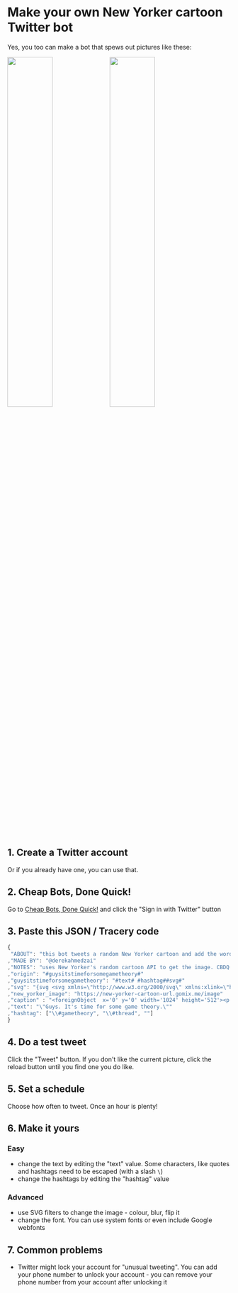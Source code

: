 # Make your own New Yorker cartoon Twitter bot

Yes, you too can make a bot that spews out pictures like these:

<a href="https://twitter.com/time4gametheory/status/827690849245003776"><img src="https://pbs.twimg.com/media/C3yMcGQWAAIqH7i.jpg" width="45%" /></a>
<a href="https://twitter.com/time4gametheory/status/828868628988755970"><img src="https://pbs.twimg.com/media/C4C7n8kWAAA5dJJ.jpg" width="45%" /></a>

## 1. Create a Twitter account

Or if you already have one, you can use that.

## 2. Cheap Bots, Done Quick!

Go to [Cheap Bots, Done Quick!](http://cheapbotsdonequick.com/) and click the "Sign in with Twitter" button

## 3. Paste this JSON / Tracery code
```javascript
{
 "ABOUT": "this bot tweets a random New Yorker cartoon and add the words 'Guys. It's time for some game theory' at the bottom."
,"MADE BY": "@derekahmedzai"
,"NOTES": "uses New Yorker's random cartoon API to get the image. CBDQ can't use that directly as it is JSON, so created a @Gomixme app to expose the image to CBDQ. The source for that is at https://gomix.com/#!/project/new-yorker-cartoon-url"
,"origin": "#guysitstimeforsomegametheory#"
,"guysitstimeforsomegametheory": "#text# #hashtag##svg#"
,"svg": "{svg <svg xmlns=\"http://www.w3.org/2000/svg\" xmlns:xlink=\"http://www.w3.org/1999/xlink\" version=\"1.1\" width=\"1024\" height=\"512\" style=\"position: relative; background: white;\"><image x=\"0\" y=\"0\" width=\"1024\" height=\"482\" xlink:href=\"#new_yorker_image#\" id=\"img\" />#caption#</svg>}"
,"new_yorker_image": "https://new-yorker-cartoon-url.gomix.me/image"
,"caption" : "<foreignObject  x='0' y='0' width='1024' height='512'><p xmlns=\"http://www.w3.org/1999/xhtml\"><p style='position: absolute; left: 0px; bottom: 10px; width: 1024px; line-height: 1; margin: 0; padding: 0; text-align: center; font-size:20px; font-weight: normal; color:rgba(0, 0, 0, 0.9); font-family:\"Georgia\"; font-style: italic;'>#text#</p></p></foreignObject>"
,"text": "\"Guys. It's time for some game theory.\""
,"hashtag": ["\\#gametheory", "\\#thread", ""]
}
```

## 4. Do a test tweet

Click the "Tweet" button. If you don't like the current picture, click the reload button until you find one you do like.

## 5. Set a schedule

Choose how often to tweet. Once an hour is plenty!

## 6. Make it yours

### Easy
* change the text by editing the "text" value. Some characters, like quotes and hashtags need to be escaped (with a slash `\`)
* change the hashtags by editing the "hashtag" value

### Advanced
* use SVG filters to change the image - colour, blur, flip it
* change the font. You can use system fonts or even include Google webfonts

## 7. Common problems

* Twitter might lock your account for "unusual tweeting". 
  You can add your phone number to unlock your account - you can remove your phone number from your account after unlocking it
